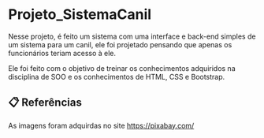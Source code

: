 # Projeto_SistemaCanil

Nesse projeto, é feito um sistema com uma interface e back-end simples de um sistema para um canil, ele foi projetado pensando que apenas os funcionários teriam acesso à ele. 

Ele foi feito com o objetivo de treinar os conhecimentos adquiridos na disciplina de SOO e os conhecimentos de HTML, CSS e Bootstrap.

## 📋 Referências

As imagens foram adquirdas no site https://pixabay.com/
